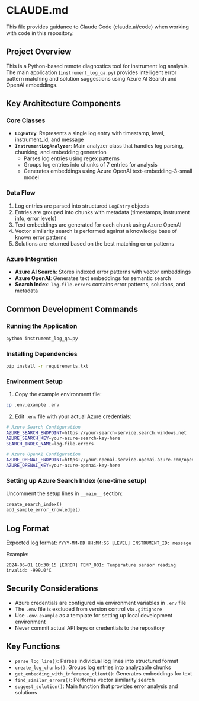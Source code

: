 # CLAUDE.md

This file provides guidance to Claude Code (claude.ai/code) when working with code in this repository.

## Project Overview

This is a Python-based remote diagnostics tool for instrument log analysis. The main application (`instrument_log_qa.py`) provides intelligent error pattern matching and solution suggestions using Azure AI Search and OpenAI embeddings.

## Key Architecture Components

### Core Classes
- **`LogEntry`**: Represents a single log entry with timestamp, level, instrument_id, and message
- **`InstrumentLogAnalyzer`**: Main analyzer class that handles log parsing, chunking, and embedding generation
  - Parses log entries using regex patterns
  - Groups log entries into chunks of 7 entries for analysis
  - Generates embeddings using Azure OpenAI text-embedding-3-small model

### Data Flow
1. Log entries are parsed into structured `LogEntry` objects
2. Entries are grouped into chunks with metadata (timestamps, instrument info, error levels)
3. Text embeddings are generated for each chunk using Azure OpenAI
4. Vector similarity search is performed against a knowledge base of known error patterns
5. Solutions are returned based on the best matching error patterns

### Azure Integration
- **Azure AI Search**: Stores indexed error patterns with vector embeddings
- **Azure OpenAI**: Generates text embeddings for semantic search
- **Search Index**: `log-file-errors` contains error patterns, solutions, and metadata

## Common Development Commands

### Running the Application
```bash
python instrument_log_qa.py
```

### Installing Dependencies
```bash
pip install -r requirements.txt
```

### Environment Setup
1. Copy the example environment file:
```bash
cp .env.example .env
```

2. Edit `.env` file with your actual Azure credentials:
```bash
# Azure Search Configuration
AZURE_SEARCH_ENDPOINT=https://your-search-service.search.windows.net
AZURE_SEARCH_KEY=your-azure-search-key-here
SEARCH_INDEX_NAME=log-file-errors

# Azure OpenAI Configuration
AZURE_OPENAI_ENDPOINT=https://your-openai-service.openai.azure.com/openai/deployments/text-embedding-3-small
AZURE_OPENAI_KEY=your-azure-openai-key-here
```

### Setting up Azure Search Index (one-time setup)
Uncomment the setup lines in `__main__` section:
```python
create_search_index()
add_sample_error_knowledge()
```

## Log Format
Expected log format: `YYYY-MM-DD HH:MM:SS [LEVEL] INSTRUMENT_ID: message`

Example:
```
2024-06-01 10:30:15 [ERROR] TEMP_001: Temperature sensor reading invalid: -999.0°C
```

## Security Considerations
- Azure credentials are configured via environment variables in `.env` file
- The `.env` file is excluded from version control via `.gitignore`
- Use `.env.example` as a template for setting up local development environment
- Never commit actual API keys or credentials to the repository

## Key Functions
- `parse_log_line()`: Parses individual log lines into structured format
- `create_log_chunks()`: Groups log entries into analyzable chunks
- `get_embedding_with_inference_client()`: Generates embeddings for text
- `find_similar_errors()`: Performs vector similarity search
- `suggest_solution()`: Main function that provides error analysis and solutions